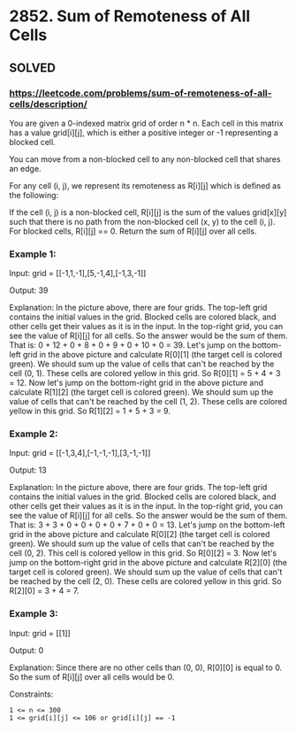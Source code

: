 # 2852. Sum of Remoteness of All Cells

## SOLVED
### https://leetcode.com/problems/sum-of-remoteness-of-all-cells/description/


You are given a 0-indexed matrix grid of order n * n. Each cell in this matrix has a value grid[i][j], which is either a positive integer or -1 representing a blocked cell.

You can move from a non-blocked cell to any non-blocked cell that shares an edge.

For any cell (i, j), we represent its remoteness as R[i][j] which is defined as the following:

If the cell (i, j) is a non-blocked cell, R[i][j] is the sum of the values grid[x][y] such that there is no path from the non-blocked cell (x, y) to the cell (i, j).
For blocked cells, R[i][j] == 0.
Return the sum of R[i][j] over all cells.



### Example 1:



Input: grid = [[-1,1,-1],[5,-1,4],[-1,3,-1]]

Output: 39

Explanation: In the picture above, there are four grids. The top-left grid contains the initial values in the grid. Blocked cells are colored black, and other cells get their values as it is in the input. In the top-right grid, you can see the value of R[i][j] for all cells. So the answer would be the sum of them. That is: 0 + 12 + 0 + 8 + 0 + 9 + 0 + 10 + 0 = 39.
Let's jump on the bottom-left grid in the above picture and calculate R[0][1] (the target cell is colored green). We should sum up the value of cells that can't be reached by the cell (0, 1). These cells are colored yellow in this grid. So R[0][1] = 5 + 4 + 3 = 12.
Now let's jump on the bottom-right grid in the above picture and calculate R[1][2] (the target cell is colored green). We should sum up the value of cells that can't be reached by the cell (1, 2). These cells are colored yellow in this grid. So R[1][2] = 1 + 5 + 3 = 9.


### Example 2:

Input: grid = [[-1,3,4],[-1,-1,-1],[3,-1,-1]]

Output: 13

Explanation: In the picture above, there are four grids. The top-left grid contains the initial values in the grid. Blocked cells are colored black, and other cells get their values as it is in the input. In the top-right grid, you can see the value of R[i][j] for all cells. So the answer would be the sum of them. That is: 3 + 3 + 0 + 0 + 0 + 0 + 7 + 0 + 0 = 13.
Let's jump on the bottom-left grid in the above picture and calculate R[0][2] (the target cell is colored green). We should sum up the value of cells that can't be reached by the cell (0, 2). This cell is colored yellow in this grid. So R[0][2] = 3.
Now let's jump on the bottom-right grid in the above picture and calculate R[2][0] (the target cell is colored green). We should sum up the value of cells that can't be reached by the cell (2, 0). These cells are colored yellow in this grid. So R[2][0] = 3 + 4 = 7.


### Example 3:

Input: grid = [[1]]

Output: 0

Explanation: Since there are no other cells than (0, 0), R[0][0] is equal to 0. So the sum of R[i][j] over all cells would be 0.


Constraints:

    1 <= n <= 300
    1 <= grid[i][j] <= 106 or grid[i][j] == -1
